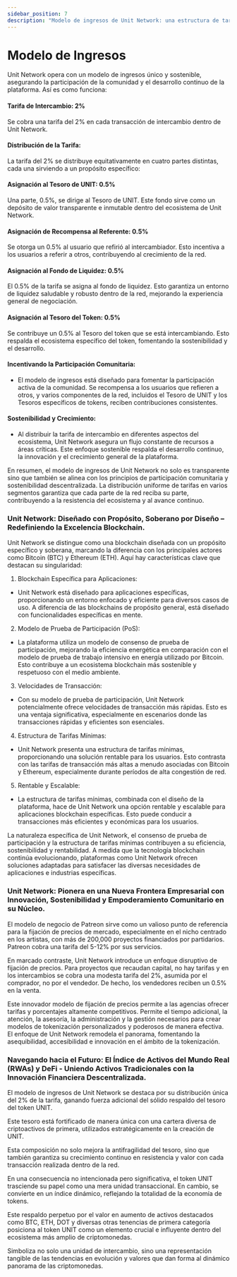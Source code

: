 ```yaml
---
sidebar_position: 7
description: "Modelo de ingresos de Unit Network: una estructura de tarifas transparente y equitativa que impulsa la sostenibilidad y el crecimiento continuo de la plataforma."
---
```


# Modelo de Ingresos

Unit Network opera con un modelo de ingresos único y sostenible, asegurando la participación de la comunidad y el desarrollo continuo de la plataforma. Así es como funciona:

#### Tarifa de Intercambio: 2%

Se cobra una tarifa del 2% en cada transacción de intercambio dentro de Unit Network.

#### Distribución de la Tarifa:

La tarifa del 2% se distribuye equitativamente en cuatro partes distintas, cada una sirviendo a un propósito específico:

#### Asignación al Tesoro de UNIT: 0.5%

Una parte, 0.5%, se dirige al Tesoro de UNIT. Este fondo sirve como un depósito de valor transparente e inmutable dentro del ecosistema de Unit Network.

#### Asignación de Recompensa al Referente: 0.5%

Se otorga un 0.5% al usuario que refirió al intercambiador. Esto incentiva a los usuarios a referir a otros, contribuyendo al crecimiento de la red.

#### Asignación al Fondo de Liquidez: 0.5%

El 0.5% de la tarifa se asigna al fondo de liquidez. Esto garantiza un entorno de liquidez saludable y robusto dentro de la red, mejorando la experiencia general de negociación.

#### Asignación al Tesoro del Token: 0.5%

Se contribuye un 0.5% al Tesoro del token que se está intercambiando. Esto respalda el ecosistema específico del token, fomentando la sostenibilidad y el desarrollo.

#### Incentivando la Participación Comunitaria:

- El modelo de ingresos está diseñado para fomentar la participación activa de la comunidad. Se recompensa a los usuarios que refieren a otros, y varios componentes de la red, incluidos el Tesoro de UNIT y los Tesoros específicos de tokens, reciben contribuciones consistentes.

#### Sostenibilidad y Crecimiento:

- Al distribuir la tarifa de intercambio en diferentes aspectos del ecosistema, Unit Network asegura un flujo constante de recursos a áreas críticas. Este enfoque sostenible respalda el desarrollo continuo, la innovación y el crecimiento general de la plataforma.

En resumen, el modelo de ingresos de Unit Network no solo es transparente sino que también se alinea con los principios de participación comunitaria y sostenibilidad descentralizada. La distribución uniforme de tarifas en varios segmentos garantiza que cada parte de la red reciba su parte, contribuyendo a la resistencia del ecosistema y al avance continuo.

### Unit Network: Diseñado con Propósito, Soberano por Diseño – Redefiniendo la Excelencia Blockchain.

Unit Network se distingue como una blockchain diseñada con un propósito específico y soberana, marcando la diferencia con los principales actores como Bitcoin (BTC) y Ethereum (ETH). Aquí hay características clave que destacan su singularidad:

1. Blockchain Específica para Aplicaciones:

- Unit Network está diseñado para aplicaciones específicas, proporcionando un entorno enfocado y eficiente para diversos casos de uso. A diferencia de las blockchains de propósito general, está diseñado con funcionalidades específicas en mente.

2. Modelo de Prueba de Participación (PoS):

- La plataforma utiliza un modelo de consenso de prueba de participación, mejorando la eficiencia energética en comparación con el modelo de prueba de trabajo intensivo en energía utilizado por Bitcoin. Esto contribuye a un ecosistema blockchain más sostenible y respetuoso con el medio ambiente.

3. Velocidades de Transacción:

- Con su modelo de prueba de participación, Unit Network potencialmente ofrece velocidades de transacción más rápidas. Esto es una ventaja significativa, especialmente en escenarios donde las transacciones rápidas y eficientes son esenciales.

4. Estructura de Tarifas Mínimas:

- Unit Network presenta una estructura de tarifas mínimas, proporcionando una solución rentable para los usuarios. Esto contrasta con las tarifas de transacción más altas a menudo asociadas con Bitcoin y Ethereum, especialmente durante períodos de alta congestión de red.

5. Rentable y Escalable:

- La estructura de tarifas mínimas, combinada con el diseño de la plataforma, hace de Unit Network una opción rentable y escalable para aplicaciones blockchain específicas. Esto puede conducir a transacciones más eficientes y económicas para los usuarios.

La naturaleza específica de Unit Network, el consenso de prueba de participación y la estructura de tarifas mínimas contribuyen a su eficiencia, sostenibilidad y rentabilidad. A medida que la tecnología blockchain continúa evolucionando, plataformas como Unit Network ofrecen soluciones adaptadas para satisfacer las diversas necesidades de aplicaciones e industrias específicas.

### Unit Network: Pionera en una Nueva Frontera Empresarial con Innovación, Sostenibilidad y Empoderamiento Comunitario en su Núcleo.

El modelo de negocio de Patreon sirve como un valioso punto de referencia para la fijación de precios de mercado, especialmente en el nicho centrado en los artistas, con más de 200,000 proyectos financiados por partidarios. Patreon cobra una tarifa del 5-12% por sus servicios.

En marcado contraste, Unit Network introduce un enfoque disruptivo de fijación de precios. Para proyectos que recaudan capital, no hay tarifas y en los intercambios se cobra una modesta tarifa del 2%, asumida por el comprador, no por el vendedor. De hecho, los vendedores reciben un 0.5% en la venta.

Este innovador modelo de fijación de precios permite a las agencias ofrecer tarifas y porcentajes altamente competitivos. Permite el tiempo adicional, la atención, la asesoría, la administración y la gestión necesarios para crear modelos de tokenización personalizados y poderosos de manera efectiva. El enfoque de Unit Network remodela el panorama, fomentando la asequibilidad, accesibilidad e innovación en el ámbito de la tokenización.

### Navegando hacia el Futuro: El Índice de Activos del Mundo Real (RWAs) y DeFi - Uniendo Activos Tradicionales con la Innovación Financiera Descentralizada.

El modelo de ingresos de Unit Network se destaca por su distribución única del 2% de la tarifa, ganando fuerza adicional del sólido respaldo del tesoro del token UNIT.

Este tesoro está fortificado de manera única con una cartera diversa de criptoactivos de primera, utilizados estratégicamente en la creación de UNIT.

Esta composición no solo mejora la antifragilidad del tesoro, sino que también garantiza su crecimiento continuo en resistencia y valor con cada transacción realizada dentro de la red.

En una consecuencia no intencionada pero significativa, el token UNIT trasciende su papel como una mera unidad transaccional. En cambio, se convierte en un índice dinámico, reflejando la totalidad de la economía de tokens.

Este respaldo perpetuo por el valor en aumento de activos destacados como BTC, ETH, DOT y diversas otras tenencias de primera categoría posiciona al token UNIT como un elemento crucial e influyente dentro del ecosistema más amplio de criptomonedas.

Simboliza no solo una unidad de intercambio, sino una representación tangible de las tendencias en evolución y valores que dan forma al dinámico panorama de las criptomonedas.
